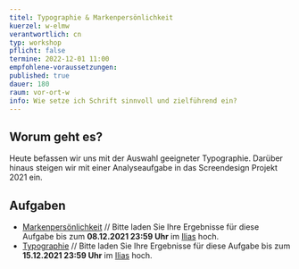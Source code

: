 ```yaml
---
titel: Typographie & Markenpersönlichkeit
kuerzel: w-elmw
verantwortlich: cn
typ: workshop
pflicht: false
termine: 2022-12-01 11:00
empfohlene-voraussetzungen:
published: true
dauer: 180
raum: vor-ort-w
info: Wie setze ich Schrift sinnvoll und zielführend ein?
---
```


## Worum geht es?
Heute befassen wir uns mit der Auswahl geeigneter Typographie. Darüber hinaus steigen wir mit einer Analyseaufgabe in das Screendesign Projekt 2021 ein.

## Aufgaben
- [Markenpersönlichkeit](/mi-bachelor-screendesign/assignments/projekt-markenpersoenlichkeit/) // Bitte laden Sie Ihre Ergebnisse für diese Aufgabe bis zum **08.12.2021 23:59 Uhr** im [Ilias](https://ilias.th-koeln.de/goto.php?target=exc_1422052&client_id=ILIAS_FH_Koeln) hoch.
- [Typographie](/mi-bachelor-screendesign/assignments/workshop-005-typographie/) // Bitte laden Sie Ihre Ergebnisse für diese Aufgabe bis zum **15.12.2021 23:59 Uhr** im [Ilias](https://ilias.th-koeln.de/goto.php?target=exc_1422052&client_id=ILIAS_FH_Koeln) hoch.

